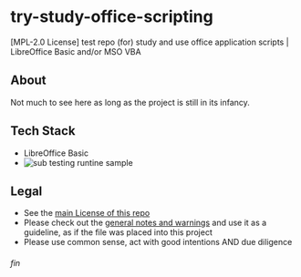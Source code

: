 # try-study-office-scripting
[MPL-2.0 License] test repo (for) study and use office application scripts | LibreOffice Basic and/or MSO VBA

## About
Not much to see here as long as the project is still in its infancy.

## Tech Stack
 * LibreOffice Basic
 * ![sub testing runtine sample](./pic/debug-test-2021-08-22-001813)

## Legal
* See the [main License of this repo](./LICENSE)
* Please check out the [general notes and warnings](https://rhanak1987-sandbox.github.io/hello-world/possible-license-concerns.html) and use it as a guideline, as if the file was placed into this project
* Please use common sense, act with good intentions AND due diligence

###### fin
